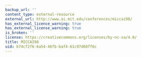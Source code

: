```yaml
---
backup_url: ''
content_type: external-resource
external_url: http://www.ai.mit.edu/conferences/miccai98/
has_external_licence_warning: true
has_external_license_warning: true
is_broken: ''
license: https://creativecommons.org/licenses/by-nc-sa/4.0/
title: MICCAI98
uid: b74cf2f6-6a54-46fb-baf4-61c97d60ff6c
---
```

